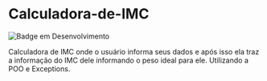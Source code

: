 # Calculadora-de-IMC
![Badge em Desenvolvimento](http://img.shields.io/static/v1?label=STATUS&message=EM%20DESENVOLVIMENTO&color=GREEN&style=for-the-badge)

Calculadora de IMC onde o usuário informa seus dados e após isso ela traz a informação do IMC dele informando o peso ideal para ele. Utilizando a POO e Exceptions.
